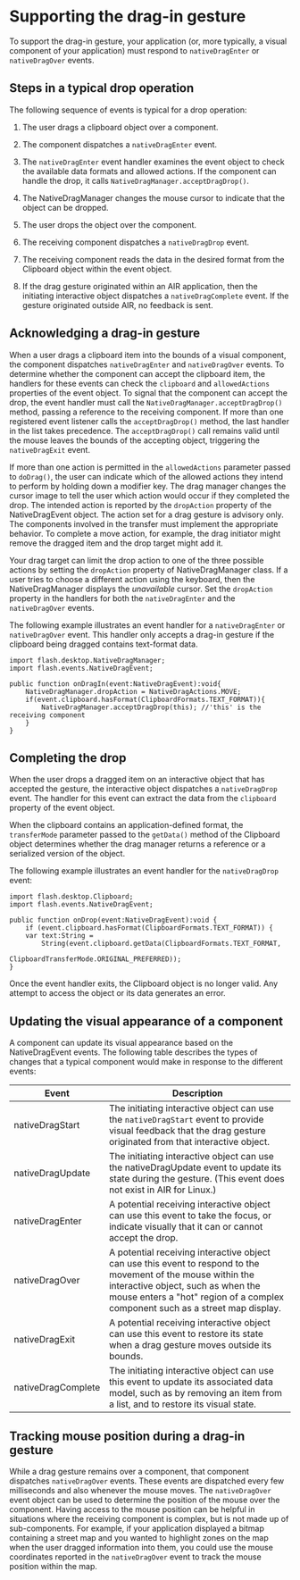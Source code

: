 # Supporting the drag-in gesture

To support the drag-in gesture, your application (or, more typically, a visual
component of your application) must respond to `nativeDragEnter` or
`nativeDragOver` events.

## Steps in a typical drop operation

The following sequence of events is typical for a drop operation:

1.  The user drags a clipboard object over a component.

2.  The component dispatches a `nativeDragEnter` event.

3.  The `nativeDragEnter` event handler examines the event object to check the
    available data formats and allowed actions. If the component can handle the
    drop, it calls `NativeDragManager.acceptDragDrop()`.

4.  The NativeDragManager changes the mouse cursor to indicate that the object
    can be dropped.

5.  The user drops the object over the component.

6.  The receiving component dispatches a `nativeDragDrop` event.

7.  The receiving component reads the data in the desired format from the
    Clipboard object within the event object.

8.  If the drag gesture originated within an AIR application, then the
    initiating interactive object dispatches a `nativeDragComplete` event. If
    the gesture originated outside AIR, no feedback is sent.

## Acknowledging a drag-in gesture

When a user drags a clipboard item into the bounds of a visual component, the
component dispatches `nativeDragEnter` and `nativeDragOver` events. To determine
whether the component can accept the clipboard item, the handlers for these
events can check the `clipboard` and `allowedActions` properties of the event
object. To signal that the component can accept the drop, the event handler must
call the `NativeDragManager.acceptDragDrop()` method, passing a reference to the
receiving component. If more than one registered event listener calls the
`acceptDragDrop()` method, the last handler in the list takes precedence. The
`acceptDragDrop()` call remains valid until the mouse leaves the bounds of the
accepting object, triggering the `nativeDragExit` event.

If more than one action is permitted in the `allowedActions` parameter passed to
`doDrag()`, the user can indicate which of the allowed actions they intend to
perform by holding down a modifier key. The drag manager changes the cursor
image to tell the user which action would occur if they completed the drop. The
intended action is reported by the `dropAction` property of the NativeDragEvent
object. The action set for a drag gesture is advisory only. The components
involved in the transfer must implement the appropriate behavior. To complete a
move action, for example, the drag initiator might remove the dragged item and
the drop target might add it.

Your drag target can limit the drop action to one of the three possible actions
by setting the `dropAction` property of NativeDragManager class. If a user tries
to choose a different action using the keyboard, then the NativeDragManager
displays the _unavailable_ cursor. Set the `dropAction` property in the handlers
for both the `nativeDragEnter` and the `nativeDragOver` events.

The following example illustrates an event handler for a `nativeDragEnter` or
`nativeDragOver` event. This handler only accepts a drag-in gesture if the
clipboard being dragged contains text-format data.

    import flash.desktop.NativeDragManager;
    import flash.events.NativeDragEvent;

    public function onDragIn(event:NativeDragEvent):void{
    	NativeDragManager.dropAction = NativeDragActions.MOVE;
    	if(event.clipboard.hasFormat(ClipboardFormats.TEXT_FORMAT)){
    		NativeDragManager.acceptDragDrop(this); //'this' is the receiving component
    	}
    }

## Completing the drop

When the user drops a dragged item on an interactive object that has accepted
the gesture, the interactive object dispatches a `nativeDragDrop` event. The
handler for this event can extract the data from the `clipboard` property of the
event object.

When the clipboard contains an application-defined format, the `transferMode`
parameter passed to the `getData()` method of the Clipboard object determines
whether the drag manager returns a reference or a serialized version of the
object.

The following example illustrates an event handler for the `nativeDragDrop`
event:

    import flash.desktop.Clipboard;
    import flash.events.NativeDragEvent;

    public function onDrop(event:NativeDragEvent):void {
    	if (event.clipboard.hasFormat(ClipboardFormats.TEXT_FORMAT)) {
    	var text:String =
    		String(event.clipboard.getData(ClipboardFormats.TEXT_FORMAT,
    									ClipboardTransferMode.ORIGINAL_PREFERRED));
    }

Once the event handler exits, the Clipboard object is no longer valid. Any
attempt to access the object or its data generates an error.

## Updating the visual appearance of a component

A component can update its visual appearance based on the NativeDragEvent
events. The following table describes the types of changes that a typical
component would make in response to the different events:

| Event              | Description                                                                                                                                                                                                                          |
| ------------------ | ------------------------------------------------------------------------------------------------------------------------------------------------------------------------------------------------------------------------------------ |
| nativeDragStart    | The initiating interactive object can use the `nativeDragStart` event to provide visual feedback that the drag gesture originated from that interactive object.                                                                      |
| nativeDragUpdate   | The initiating interactive object can use the nativeDragUpdate event to update its state during the gesture. (This event does not exist in AIR for Linux.)                                                                           |
| nativeDragEnter    | A potential receiving interactive object can use this event to take the focus, or indicate visually that it can or cannot accept the drop.                                                                                           |
| nativeDragOver     | A potential receiving interactive object can use this event to respond to the movement of the mouse within the interactive object, such as when the mouse enters a "hot" region of a complex component such as a street map display. |
| nativeDragExit     | A potential receiving interactive object can use this event to restore its state when a drag gesture moves outside its bounds.                                                                                                       |
| nativeDragComplete | The initiating interactive object can use this event to update its associated data model, such as by removing an item from a list, and to restore its visual state.                                                                  |

## Tracking mouse position during a drag-in gesture

While a drag gesture remains over a component, that component dispatches
`nativeDragOver` events. These events are dispatched every few milliseconds and
also whenever the mouse moves. The `nativeDragOver` event object can be used to
determine the position of the mouse over the component. Having access to the
mouse position can be helpful in situations where the receiving component is
complex, but is not made up of sub-components. For example, if your application
displayed a bitmap containing a street map and you wanted to highlight zones on
the map when the user dragged information into them, you could use the mouse
coordinates reported in the `nativeDragOver` event to track the mouse position
within the map.
